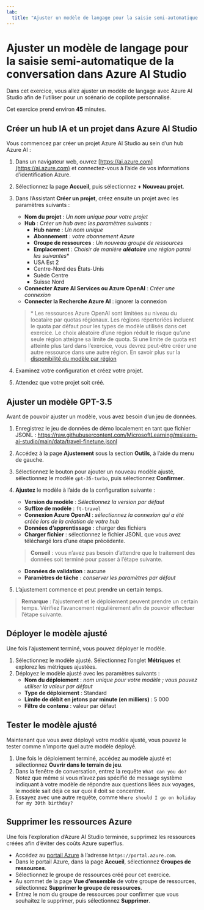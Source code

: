 ```yaml
---
lab:
  title: "Ajuster un modèle de langage pour la saisie semi-automatique de la conversation dans Azure\_AI\_Studio"
---
```


# Ajuster un modèle de langage pour la saisie semi-automatique de la conversation dans Azure AI Studio

Dans cet exercice, vous allez ajuster un modèle de langage avec Azure AI Studio afin de l’utiliser pour un scénario de copilote personnalisé.

Cet exercice prend environ **45** minutes.

## Créer un hub IA et un projet dans Azure AI Studio

Vous commencez par créer un projet Azure AI Studio au sein d’un hub Azure AI :

1. Dans un navigateur web, ouvrez [https://ai.azure.com](https://ai.azure.com) et connectez-vous à l’aide de vos informations d’identification Azure.
1. Sélectionnez la page **Accueil**, puis sélectionnez **+ Nouveau projet**.
1. Dans l’Assistant **Créer un projet**, créez ensuite un projet avec les paramètres suivants :
    - **Nom du projet** : *Un nom unique pour votre projet*
    - **Hub** : *Créer un hub avec les paramètres suivants :*
        - **Hub name** : *Un nom unique*
        - **Abonnement** : *votre abonnement Azure*
        - **Groupe de ressources** : *Un nouveau groupe de ressources*
        - **Emplacement** : *Choisir de manière **aléatoire** une région parmi les suivantes*\*
        - USA Est 2
        - Centre-Nord des États-Unis
        - Suède Centre
        - Suisse Nord
    - **Connecter Azure AI Services ou Azure OpenAI** : *Créer une connexion*
    - **Connecter la Recherche Azure AI** : ignorer la connexion

    > \* Les ressources Azure OpenAI sont limitées au niveau du locataire par quotas régionaux. Les régions répertoriées incluent le quota par défaut pour les types de modèle utilisés dans cet exercice. Le choix aléatoire d’une région réduit le risque qu’une seule région atteigne sa limite de quota. Si une limite de quota est atteinte plus tard dans l’exercice, vous devrez peut-être créer une autre ressource dans une autre région. En savoir plus sur la [disponibilité du modèle par région](https://learn.microsoft.com/en-us/azure/ai-studio/concepts/fine-tuning-overview#azure-openai-models)

1. Examinez votre configuration et créez votre projet.
1. Attendez que votre projet soit créé.

## Ajuster un modèle GPT-3.5

Avant de pouvoir ajuster un modèle, vous avez besoin d’un jeu de données.

1. Enregistrez le jeu de données de démo localement en tant que fichier JSONL : https://raw.githubusercontent.com/MicrosoftLearning/mslearn-ai-studio/main/data/travel-finetune.jsonl
1. Accédez à la page **Ajustement** sous la section **Outils**, à l’aide du menu de gauche.
1. Sélectionnez le bouton pour ajouter un nouveau modèle ajusté, sélectionnez le modèle `gpt-35-turbo`, puis sélectionnez **Confirmer**.
1. **Ajustez** le modèle à l’aide de la configuration suivante :
    - **Version du modèle** : *Sélectionnez la version par défaut*
    - **Suffixe de modèle** : `ft-travel`
    - **Connexion Azure OpenAI** : *sélectionnez la connexion qui a été créée lors de la création de votre hub*
    - **Données d’apprentissage** : charger des fichiers
    - **Charger fichier** : sélectionnez le fichier JSONL que vous avez téléchargé lors d’une étape précédente.

    > **Conseil** : vous n’avez pas besoin d’attendre que le traitement des données soit terminé pour passer à l’étape suivante.

    - **Données de validation** : aucune
    - **Paramètres de tâche** : *conserver les paramètres par défaut*
1. L’ajustement commence et peut prendre un certain temps.

> **Remarque** : l’ajustement et le déploiement peuvent prendre un certain temps. Vérifiez l’avancement régulièrement afin de pouvoir effectuer l’étape suivante.

## Déployer le modèle ajusté

Une fois l’ajustement terminé, vous pouvez déployer le modèle.

1. Sélectionnez le modèle ajusté. Sélectionnez l’onglet **Métriques** et explorez les métriques ajustées.
1. Déployez le modèle ajusté avec les paramètres suivants :
    - **Nom du déploiement** : *nom unique pour votre modèle ; vous pouvez utiliser la valeur par défaut*
    - **Type de déploiement** : Standard
    - **Limite de débit en jetons par minute (en milliers)** : 5 000
    - **Filtre de contenu** : valeur par défaut

## Tester le modèle ajusté

Maintenant que vous avez déployé votre modèle ajusté, vous pouvez le tester comme n’importe quel autre modèle déployé.

1. Une fois le déploiement terminé, accédez au modèle ajusté et sélectionnez **Ouvrir dans le terrain de jeu**.
1. Dans la fenêtre de conversation, entrez la requête `What can you do?` Notez que même si vous n’avez pas spécifié de message système indiquant à votre modèle de répondre aux questions liées aux voyages, le modèle sait déjà ce sur quoi il doit se concentrer.
1. Essayez avec une autre requête, comme `Where should I go on holiday for my 30th birthday?`

## Supprimer les ressources Azure

Une fois l’exploration d’Azure AI Studio terminée, supprimez les ressources créées afin d’éviter des coûts Azure superflus.

- Accédez au [portail Azure](https://portal.azure.com) à l’adresse `https://portal.azure.com`.
- Dans le portail Azure, dans la page **Accueil**, sélectionnez **Groupes de ressources**.
- Sélectionnez le groupe de ressources créé pour cet exercice.
- Au sommet de la page **Vue d’ensemble** de votre groupe de ressources, sélectionnez **Supprimer le groupe de ressources**.
- Entrez le nom du groupe de ressources pour confirmer que vous souhaitez le supprimer, puis sélectionnez **Supprimer**.

